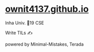 # [ownit4137.github.io](https://ownit4137.github.io)

Inha Univ. 📌19 CSE

Write TILs ✍

powered by Minimal-Mistakes, Terada
